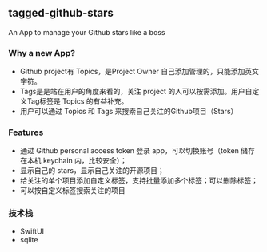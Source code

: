 ## tagged-github-stars
An App to manage your Github stars like a boss

### Why a new App?
- Github project有 Topics，是Project Owner 自己添加管理的，只能添加英文字符。
- Tags是是站在用户的角度来看的，关注 project 的人可以按需添加。用户自定义Tag标签是 Topics 的有益补充。
- 用户可以通过 Topics 和 Tags 来搜索自己关注的Github项目（Stars）

### Features
- 通过 Github personal access token 登录 app，可以切换账号（token 储存在本机 keychain 内，比较安全）；
- 显示自己的 stars，显示自己关注的开源项目；
- 给关注的单个项目添加自定义标签，支持批量添加多个标签；可以删除标签；
- 可以按自定义标签搜索关注的项目

### 技术栈
- SwiftUI
- sqlite
